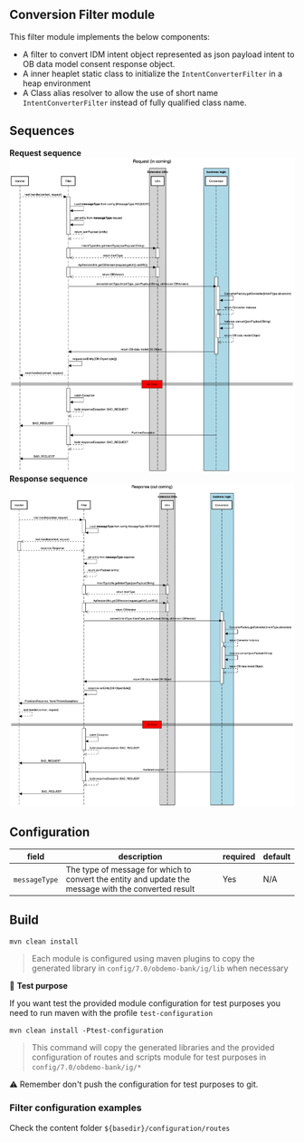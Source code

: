 ## Conversion Filter module

This filter module implements the below components:

- A filter to convert IDM intent object represented as json payload intent to OB data model consent response object.
- A inner heaplet static class to initialize the `IntentConverterFilter` in a heap environment
- A Class alias resolver to allow the use of short name `IntentConverterFilter` instead of fully qualified class name.

## Sequences
**Request sequence**
![Request sequence](docs/request.png)
**Response sequence**
![Response sequence](docs/response.png)

## Configuration

| field         | description                                                                                          | required | default         |
|---------------|------------------------------------------------------------------------------------------------------|----------|-----------------|
| `messageType` | The type of message for which to convert the entity and update the message with the converted result | Yes      | N/A             |                                            | No       | `REQUEST`       |

## Build

```shell
mvn clean install
```

> Each module is configured using maven plugins to copy the generated library in `config/7.0/obdemo-bank/ig/lib` when
> necessary

:nut_and_bolt: **Test purpose**

If you want test the provided module configuration for test purposes you need to run maven with the
profile `test-configuration`

```shell
mvn clean install -Ptest-configuration
```

> This command will copy the generated libraries and the provided configuration of routes and scripts module for test
> purposes in `config/7.0/obdemo-bank/ig/*`

:warning: Remember don't push the configuration for test purposes to git.

### Filter configuration examples

Check the content folder `${basedir}/configuration/routes`

